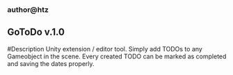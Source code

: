 ### author@htz ###
## GoToDo v.1.0 ##

#Description
Unity extension / editor tool.
Simply add TODOs to any Gameobject in the scene. Every created TODO can be marked as completed and saving the dates properly.
